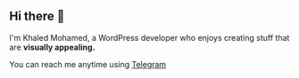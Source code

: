 ## Hi there 👋

I'm Khaled Mohamed, a WordPress developer who enjoys creating stuff that are **visually appealing.**

You can reach me anytime using [Telegram]([url](http://t.me/khaledmosllim))
<!--
**khaledmosllim/khaledmosllim** is a ✨ _special_ ✨ repository because its `README.md` (this file) appears on your GitHub profile.

Here are some ideas to get you started:

- 🔭 I’m currently working on ...
- 🌱 I’m currently learning ...
- 👯 I’m looking to collaborate on ...
- 🤔 I’m looking for help with ...
- 💬 Ask me about ...
- 📫 How to reach me: ...
- 😄 Pronouns: ...
- ⚡ Fun fact: ...
-->
